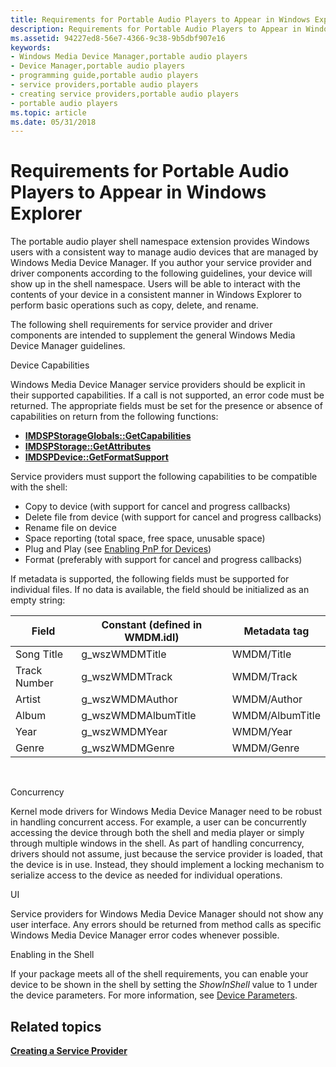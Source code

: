 ```yaml
---
title: Requirements for Portable Audio Players to Appear in Windows Explorer
description: Requirements for Portable Audio Players to Appear in Windows Explorer
ms.assetid: 94227ed8-56e7-4366-9c38-9b5dbf907e16
keywords:
- Windows Media Device Manager,portable audio players
- Device Manager,portable audio players
- programming guide,portable audio players
- service providers,portable audio players
- creating service providers,portable audio players
- portable audio players
ms.topic: article
ms.date: 05/31/2018
---
```


# Requirements for Portable Audio Players to Appear in Windows Explorer

The portable audio player shell namespace extension provides Windows users with a consistent way to manage audio devices that are managed by Windows Media Device Manager. If you author your service provider and driver components according to the following guidelines, your device will show up in the shell namespace. Users will be able to interact with the contents of your device in a consistent manner in Windows Explorer to perform basic operations such as copy, delete, and rename.

The following shell requirements for service provider and driver components are intended to supplement the general Windows Media Device Manager guidelines.

Device Capabilities

Windows Media Device Manager service providers should be explicit in their supported capabilities. If a call is not supported, an error code must be returned. The appropriate fields must be set for the presence or absence of capabilities on return from the following functions:

-   [**IMDSPStorageGlobals::GetCapabilities**](/windows/desktop/api/mswmdm/nf-mswmdm-imdspstorageglobals-getcapabilities)
-   [**IMDSPStorage::GetAttributes**](/windows/desktop/api/mswmdm/nf-mswmdm-imdspstorage-getattributes)
-   [**IMDSPDevice::GetFormatSupport**](/windows/desktop/api/mswmdm/nf-mswmdm-imdspdevice-getformatsupport)

Service providers must support the following capabilities to be compatible with the shell:

-   Copy to device (with support for cancel and progress callbacks)
-   Delete file from device (with support for cancel and progress callbacks)
-   Rename file on device
-   Space reporting (total space, free space, unusable space)
-   Plug and Play (see [Enabling PnP for Devices](enabling-pnp-for-devices.md))
-   Format (preferably with support for cancel and progress callbacks)

If metadata is supported, the following fields must be supported for individual files. If no data is available, the field should be initialized as an empty string:



| Field        | Constant (defined in WMDM.idl) | Metadata tag    |
|--------------|--------------------------------|-----------------|
| Song Title   | g\_wszWMDMTitle                | WMDM/Title      |
| Track Number | g\_wszWMDMTrack                | WMDM/Track      |
| Artist       | g\_wszWMDMAuthor               | WMDM/Author     |
| Album        | g\_wszWMDMAlbumTitle           | WMDM/AlbumTitle |
| Year         | g\_wszWMDMYear                 | WMDM/Year       |
| Genre        | g\_wszWMDMGenre                | WMDM/Genre      |



 

Concurrency

Kernel mode drivers for Windows Media Device Manager need to be robust in handling concurrent access. For example, a user can be concurrently accessing the device through both the shell and media player or simply through multiple windows in the shell. As part of handling concurrency, drivers should not assume, just because the service provider is loaded, that the device is in use. Instead, they should implement a locking mechanism to serialize access to the device as needed for individual operations.

UI

Service providers for Windows Media Device Manager should not show any user interface. Any errors should be returned from method calls as specific Windows Media Device Manager error codes whenever possible.

Enabling in the Shell

If your package meets all of the shell requirements, you can enable your device to be shown in the shell by setting the *ShowInShell* value to 1 under the device parameters. For more information, see [Device Parameters](device-parameters.md).

## Related topics

<dl> <dt>

[**Creating a Service Provider**](creating-a-service-provider.md)
</dt> </dl>

 

 




